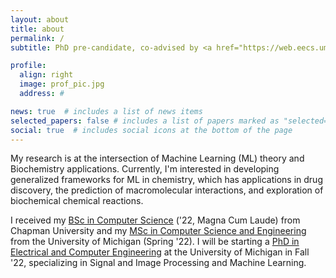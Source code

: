 ```yaml
---
layout: about
title: about
permalink: /
subtitle: PhD pre-candidate, co-advised by <a href="https://web.eecs.umich.edu/~cscott/">Dr. Scott</a> and <a href="https://me.engin.umich.edu/people/faculty/angela-violi/">Dr. Violi</a>

profile:
  align: right
  image: prof_pic.jpg
  address: #

news: true  # includes a list of news items
selected_papers: false # includes a list of papers marked as "selected={true}"
social: true  # includes social icons at the bottom of the page
---
```


My research is at the intersection of Machine Learning (ML) theory and Biochemistry applications. Currently, I'm interested in developing generalized frameworks for ML in chemistry, which has applications in drug discovery, the prediction of macromolecular interactions, and exploration of biochemical chemical reactions.

I received my [BSc in Computer Science](https://www.chapman.edu/engineering/academic-programs/bs-computer-science.aspx) ('22, Magna Cum Laude) from Chapman University and my [MSc in Computer Science and Engineering](https://cse.engin.umich.edu/academics/graduate/masters-in-cse/) from the University of Michigan (Spring '22). I will be starting a [PhD in Electrical and Computer Engineering](https://ece.engin.umich.edu/academics/graduate-programs/prospective-grad-students/about-the-doctoral-program/) at the University of Michigan in Fall '22, specializing in Signal and Image Processing and Machine Learning.

